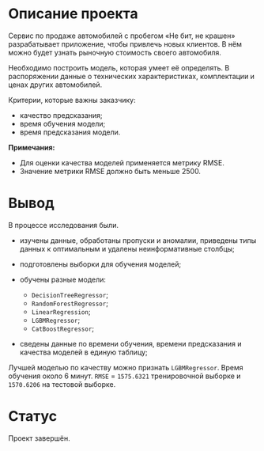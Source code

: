 # Описание проекта

Сервис по продаже автомобилей с пробегом «Не бит, не крашен» разрабатывает приложение, чтобы привлечь новых клиентов. В нём можно будет узнать рыночную стоимость своего автомобиля.

Необходимо построить модель, которая умеет её определять. В распоряжении данные о технических характеристиках, комплектации и ценах других автомобилей.

Критерии, которые важны заказчику:

- качество предсказания;
- время обучения модели;
- время предсказания модели.

**Примечания:**

- Для оценки качества моделей применяется метрику RMSE.
- Значение метрики RMSE должно быть меньше 2500.

# Вывод

В процессе исследования были.

- изучены данные, обработаны пропуски и аномалии, приведены типы данных к оптимальным и удалены неинформативные столбцы;
    
- подготовлены выборки для обучения моделей;
    
- обучены разные модели:
    
    - `DecisionTreeRegressor`;
    - `RandomForestRegressor`;
    - `LinearRegression`;
    - `LGBMRegressor`;
    - `CatBoostRegressor`;
- сведены данные по времени обучения, времени предсказания и качества моделей в единую таблицу;
    

Лучшей моделью по качеству можно признать `LGBMRegressor`. Время обучения около 6 минут. `RMSE` \= `1575.6321` тренировочной выборке и `1570.6206` на тестовой выборке.

# Статус

Проект завершён.